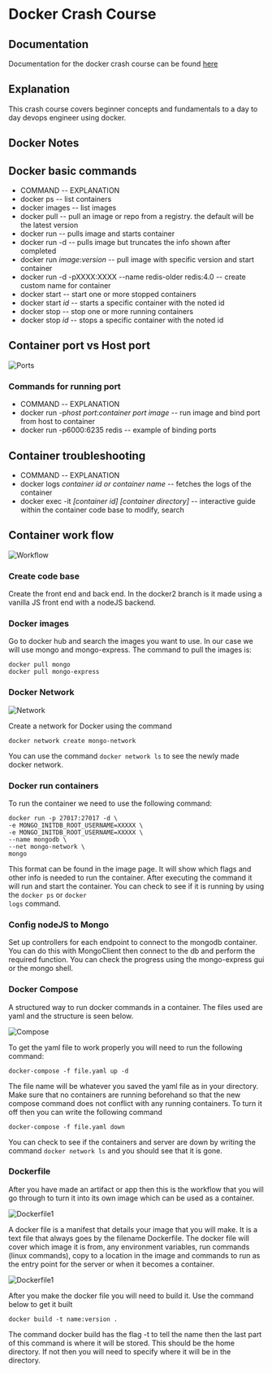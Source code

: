 # Docker Crash Course

## Documentation
Documentation for the docker crash course can be found <a href="">here</a>

## Explanation
This crash course covers beginner concepts and fundamentals to a day to day devops engineer using docker.

## **Docker Notes**
## Docker basic commands
- COMMAND -- EXPLANATION
- docker ps -- list containers
- docker images -- list images
- docker pull -- pull an image or repo from a registry. the default will be the latest version
- docker run -- pulls image and starts container
- docker run -d -- pulls image but truncates the info shown after completed
- docker run *image*:*version* -- pull image with specific version and start container
- docker run -d -pXXXX:XXXX --name redis-older redis:4.0 -- create custom name for container
- docker start -- start one or more stopped containers
- docker start *id* -- starts a specific container with the noted id
- docker stop -- stop one or more running containers
- docker stop *id* -- stops a specific container with the noted id

## Container port vs Host port
![Ports](/assets/ports.png "Ports")

### Commands for running port
- COMMAND -- EXPLANATION
- docker run -p*host port*:*container port* *image* -- run image and bind port from host to container
- docker run -p6000:6235 redis -- example of binding ports

## Container troubleshooting
- COMMAND -- EXPLANATION
- docker logs *container id or container name* -- fetches the logs of the container
- docker exec -it *[container id] [container directory]* -- interactive guide within the container code base to modify, search

## Container work flow
![Workflow](/assets/docker-workflow.png "Docker Work flow")

### Create code base
Create the front end and back end. In the docker2 branch is it made using a vanilla JS front end with a nodeJS backend.

### Docker images
Go to docker hub and search the images you want to use. In our case we will use mongo and mongo-express. The command to pull the images is:

```
docker pull mongo
docker pull mongo-express
```

### Docker Network
![Network](/assets/docker_network.png "Docker Network")

Create a network for Docker using the command

```
docker network create mongo-network
```

You can use the command <code>docker network ls</code> to see the newly made docker network.

### Docker run containers
To run the container we need to use the following command: 

```
docker run -p 27017:27017 -d \ 
-e MONGO_INITDB_ROOT_USERNAME=XXXXX \
-e MONGO_INITDB_ROOT_USERNAME=XXXXX \
--name mongodb \
--net mongo-network \
mongo 
```

This format can be found in the image page. It will show which flags and other info is needed to run the container. After executing the command it will run and start the container. You can check to see if it is running by using the <code>docker ps</code> or <code>docker logs</code> command.

### Config nodeJS to Mongo
Set up controllers for each endpoint to connect to the mongodb container. You can do this with MongoClient then connect to the db and perform the required function. You can check the progress using the mongo-express gui or the mongo shell. 

### Docker Compose
A structured way to run docker commands in a container. The files used are yaml and the structure is seen below.

![Compose](/assets/docker_compose2.png "Docker Compose")

To get the yaml file to work properly you will need to run the following command:

```
docker-compose -f file.yaml up -d
```

The file name will be whatever you saved the yaml file as in your directory. Make sure that no containers are running beforehand so that the new compose command does not conflict with any running containers. To turn it off then you can write the following command

```
docker-compose -f file.yaml down
```

You can check to see if the containers and server are down by writing the command <code>docker network ls</code> and you should see that it is gone.

### Dockerfile
After you have made an artifact or app then this is the workflow that you will go through to turn it into its own image which can be used as a container.

![Dockerfile1](/assets/dockerfile1.png "Dockerfile workflow")

A docker file is a manifest that details your image that you will make. It is a text file that always goes by the filename Dockerfile. The docker file will cover which image it is from, any environment variables, run commands (linux commands), copy to a location in the image and commands to run as the entry point for the server or when it becomes a container.

![Dockerfile1](/assets/dockerfile2.png "Dockerfile workflow")

After you make the docker file you will need to build it. Use the command below to get it built

```
docker build -t name:version . 
```

The command docker build has the flag -t to tell the name then the last part of this command is where it will be stored. This should be the home directory. If not then you will need to specify where it will be in the directory.


